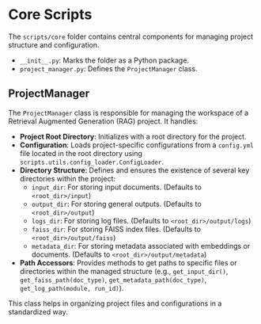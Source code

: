 # Core Scripts

The `scripts/core` folder contains central components for managing project structure and configuration.

- `__init__.py`: Marks the folder as a Python package.
- `project_manager.py`: Defines the `ProjectManager` class.

## ProjectManager

The `ProjectManager` class is responsible for managing the workspace of a Retrieval Augmented Generation (RAG) project. It handles:
- **Project Root Directory**: Initializes with a root directory for the project.
- **Configuration**: Loads project-specific configurations from a `config.yml` file located in the root directory using `scripts.utils.config_loader.ConfigLoader`.
- **Directory Structure**: Defines and ensures the existence of several key directories within the project:
    - `input_dir`: For storing input documents. (Defaults to `<root_dir>/input`)
    - `output_dir`: For storing general outputs. (Defaults to `<root_dir>/output`)
    - `logs_dir`: For storing log files. (Defaults to `<root_dir>/output/logs`)
    - `faiss_dir`: For storing FAISS index files. (Defaults to `<root_dir>/output/faiss`)
    - `metadata_dir`: For storing metadata associated with embeddings or documents. (Defaults to `<root_dir>/output/metadata`)
- **Path Accessors**: Provides methods to get paths to specific files or directories within the managed structure (e.g., `get_input_dir()`, `get_faiss_path(doc_type)`, `get_metadata_path(doc_type)`, `get_log_path(module, run_id)`).

This class helps in organizing project files and configurations in a standardized way.
